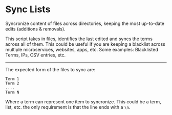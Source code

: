 # Sync Lists

Syncronize content of files across directories, keeping the most up-to-date edits (additions & removals).

This script takes in files, identifies the last edited and syncs the terms across all of them. This could be useful if you are keeping a blacklist across multiple microservices, websites, apps, etc. Some examples: Blacklisted Terms, IPs, CSV entries, etc.           

------

The expected form of the files to sync are:

    Term 1
    Term 2                                                                                      
    ....                                                                                        
    Term N
    
Where a term can represent one item to syncronize. This could be a term, list, etc. the only requirement is that the line ends with a `\n`. 
